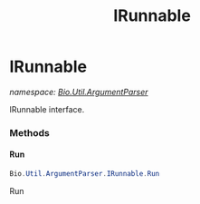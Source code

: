﻿---
title: IRunnable
---

# IRunnable
_namespace: [Bio.Util.ArgumentParser](N-Bio.Util.ArgumentParser.html)_

IRunnable interface.

### Methods

#### Run
```csharp
Bio.Util.ArgumentParser.IRunnable.Run
```
Run




